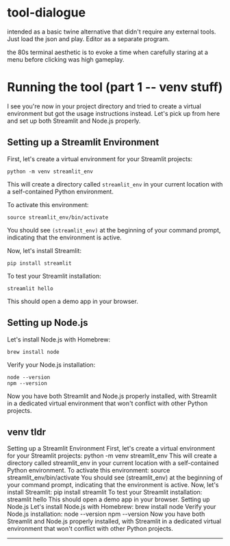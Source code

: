 # tool-dialogue

intended as a basic twine alternative that didn't require any external tools. Just load the json and play. Editor as a separate program.

the 80s terminal aesthetic is to evoke a time when carefully staring at a menu before clicking was high gameplay.

# Running the tool (part 1 -- venv stuff)

I see you're now in your project directory and tried to create a virtual environment but got the usage instructions instead. Let's pick up from here and set up both Streamlit and Node.js properly.

## Setting up a Streamlit Environment

First, let's create a virtual environment for your Streamlit projects:

```
python -m venv streamlit_env
```

This will create a directory called `streamlit_env` in your current location with a self-contained Python environment.

To activate this environment:

```
source streamlit_env/bin/activate
```

You should see `(streamlit_env)` at the beginning of your command prompt, indicating that the environment is active.

Now, let's install Streamlit:

```
pip install streamlit
```

To test your Streamlit installation:

```
streamlit hello
```

This should open a demo app in your browser.

## Setting up Node.js

Let's install Node.js with Homebrew:

```
brew install node
```

Verify your Node.js installation:

```
node --version
npm --version
```

Now you have both Streamlit and Node.js properly installed, with Streamlit in a dedicated virtual environment that won't conflict with other Python projects.

## venv tldr
Setting up a Streamlit Environment
First, let's create a virtual environment for your Streamlit projects:
python -m venv streamlit_env
This will create a directory called streamlit_env in your current location with a self-contained Python environment.
To activate this environment:
source streamlit_env/bin/activate
You should see (streamlit_env) at the beginning of your command prompt, indicating that the environment is active.
Now, let's install Streamlit:
pip install streamlit
To test your Streamlit installation:
streamlit hello
This should open a demo app in your browser.
Setting up Node.js
Let's install Node.js with Homebrew:
brew install node
Verify your Node.js installation:
node --version
npm --version
Now you have both Streamlit and Node.js properly installed, with Streamlit in a dedicated virtual environment that won't conflict with other Python projects.

----


